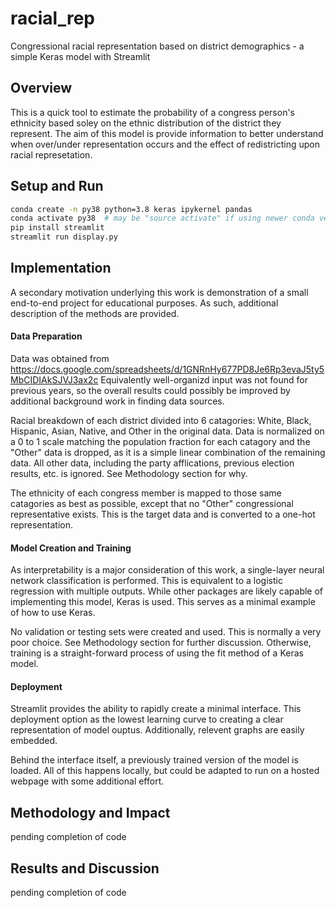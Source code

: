 # racial_rep
Congressional racial representation based on district demographics - a simple Keras model with Streamlit


## Overview
This is a quick tool to estimate the probability of a congress person's ethnicity based soley on the ethnic distribution of the district they represent.  The aim of this model is provide information to better understand when over/under representation occurs and the effect of redistricting upon racial represetation.


## Setup and Run
```bash
conda create -n py38 python=3.8 keras ipykernel pandas
conda activate py38  # may be "source activate" if using newer conda version
pip install streamlit
streamlit run display.py 
```


## Implementation
A secondary motivation underlying this work is demonstration of a small end-to-end project for educational purposes.  As such, additional description of the methods are provided.

#### Data Preparation
Data was obtained from https://docs.google.com/spreadsheets/d/1GNRnHy677PD8Je6Rp3evaJ5ty5MbCIDIAkSJVJ3ax2c
Equivalently well-organizd input was not found for previous years, so the overall results could possibly be improved by additional background work in finding data sources.

Racial breakdown of each district divided into 6 catagories: White, Black, Hispanic, Asian, Native, and Other in the original data.  Data is normalized on a 0 to 1 scale matching the population fraction for each catagory and the "Other" data is dropped, as it is a simple linear combination of the remaining data.  All other data, including the party afflications, previous election results, etc. is ignored.  See Methodology section for why.

The ethnicity of each congress member is mapped to those same catagories as best as possible, except that no "Other" congressional representative exists.  This is the target data and is converted to a one-hot representation.

#### Model Creation and Training
As interpretability is a major consideration of this work, a single-layer neural network classification is performed.  This is equivalent to a logistic regression with multiple outputs.  While other packages are likely capable of implementing this model, Keras is used.  This serves as a minimal example of how to use Keras.

No validation or testing sets were created and used.  This is normally a very poor choice.  See Methodology section for further discussion.  Otherwise, training is a straight-forward process of using the fit method of a Keras model.

#### Deployment
Streamlit provides the ability to rapidly create a minimal interface.  This deployment option as the lowest learning curve to creating a clear representation of model ouptus.  Additionally, relevent graphs are easily embedded.

Behind the interface itself, a previously trained version of the model is loaded.  All of this happens locally, but could be adapted to run on a hosted webpage with some additional effort.


## Methodology and Impact
pending completion of code


## Results and Discussion
pending completion of code
